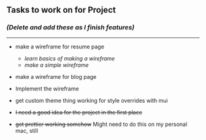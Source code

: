 ## **Tasks to work on for Project**

### _(Delete and add these as I finish features)_

---

- make a wireframe for resume page
  - _learn basics of making a wireframe_
  - _make a simple wireframe_
- make a wireframe for blog page
- Implement the wireframe
- get custom theme thing working for style overrides with mui

- ~~I need a good idea for the project in the first place~~
- ~~get prettier working somehow~~ Might need to do this on my personal mac, still
